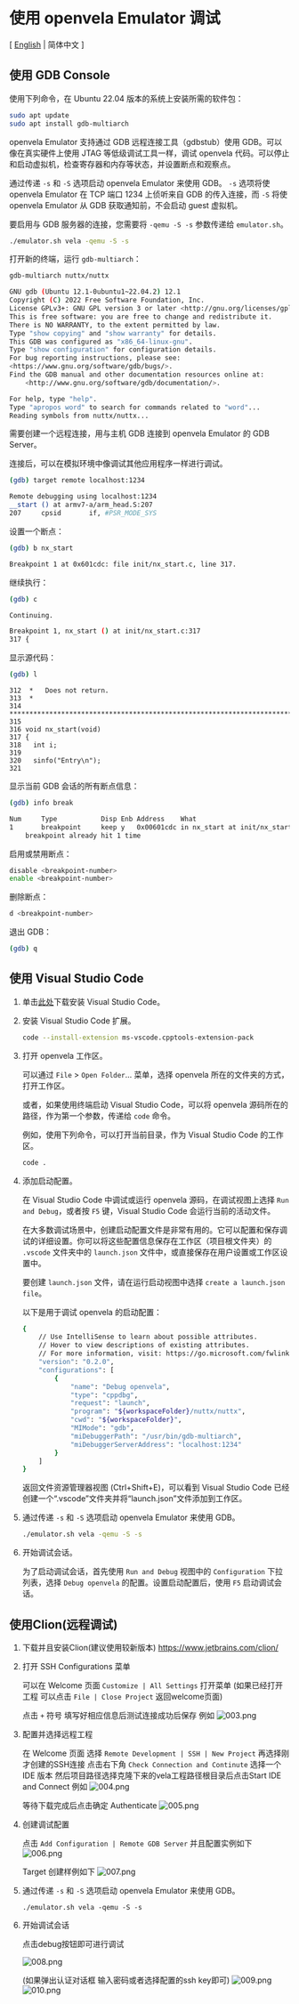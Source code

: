 # 使用 openvela Emulator 调试

\[ [English](./Debugging_Vela_with_Vela_Emulator.md) | 简体中文 \]

## 使用 GDB Console

使用下列命令，在 Ubuntu 22.04 版本的系统上安装所需的软件包：

```bash
sudo apt update
sudo apt install gdb-multiarch
```

openvela Emulator 支持通过 GDB 远程连接工具（gdbstub）使用 GDB。可以像在真实硬件上使用 JTAG 等低级调试工具一样，调试 openvela 代码。可以停止和启动虚拟机，检查寄存器和内存等状态，并设置断点和观察点。

通过传递 `-s` 和 `-S` 选项启动 openvela Emulator 来使用 GDB。 `-s` 选项将使 openvela Emulator 在 TCP 端口 1234 上侦听来自 GDB 的传入连接，而 `-S` 将使 openvela Emulator 从 GDB 获取通知前，不会启动 guest 虚拟机。

要启用与 GDB 服务器的连接，您需要将 `-qemu -S -s` 参数传递给 `emulator.sh`。

```bash
./emulator.sh vela -qemu -S -s
```

打开新的终端，运行 `gdb-multiarch`：

```bash
gdb-multiarch nuttx/nuttx
```

```bash
GNU gdb (Ubuntu 12.1-0ubuntu1~22.04.2) 12.1
Copyright (C) 2022 Free Software Foundation, Inc.
License GPLv3+: GNU GPL version 3 or later <http://gnu.org/licenses/gpl.html>
This is free software: you are free to change and redistribute it.
There is NO WARRANTY, to the extent permitted by law.
Type "show copying" and "show warranty" for details.
This GDB was configured as "x86_64-linux-gnu".
Type "show configuration" for configuration details.
For bug reporting instructions, please see:
<https://www.gnu.org/software/gdb/bugs/>.
Find the GDB manual and other documentation resources online at:
    <http://www.gnu.org/software/gdb/documentation/>.

For help, type "help".
Type "apropos word" to search for commands related to "word"...
Reading symbols from nuttx/nuttx...
```

需要创建一个远程连接，用与主机 GDB 连接到 openvela Emulator 的 GDB Server。

连接后，可以在模拟环境中像调试其他应用程序一样进行调试。

```bash
(gdb) target remote localhost:1234
```

```bash
Remote debugging using localhost:1234
__start () at armv7-a/arm_head.S:207
207		cpsid		if, #PSR_MODE_SYS
```

设置一个断点：

```bash
(gdb) b nx_start
```

```bash
Breakpoint 1 at 0x601cdc: file init/nx_start.c, line 317.
```

继续执行：

```bash
(gdb) c
```

```bash
Continuing.

Breakpoint 1, nx_start () at init/nx_start.c:317
317	{
```

显示源代码：

```bash
(gdb) l
```

```
312	 *   Does not return.
313	 *
314	 ****************************************************************************/
315	
316	void nx_start(void)
317	{
318	  int i;
319	
320	  sinfo("Entry\n");
321
```

显示当前 GDB 会话的所有断点信息：

```bash
(gdb) info break
```

```bash
Num     Type           Disp Enb Address    What
1       breakpoint     keep y   0x00601cdc in nx_start at init/nx_start.c:317
	breakpoint already hit 1 time
```

启用或禁用断点：

```bash
disable <breakpoint-number>
enable <breakpoint-number>
```

删除断点：

```bash
d <breakpoint-number>
```

退出 GDB：

```bash
(gdb) q
```

## 使用 Visual Studio Code

1. 单击[此处](https://code.visualstudio.com/)下载安装 Visual Studio Code。

2. 安装 Visual Studio Code 扩展。

    ```bash
    code --install-extension ms-vscode.cpptools-extension-pack
    ```

3. 打开 openvela 工作区。

    可以通过 `File` > `Open Folder`... 菜单，选择 openvela 所在的文件夹的方式，打开工作区。

    或者，如果使用终端启动 Visual Studio Code，可以将 openvela 源码所在的路径，作为第一个参数，传递给 `code` 命令。

    例如，使用下列命令，可以打开当前目录，作为 Visual Studio Code 的工作区。

    ```bash
    code .
    ```

4. 添加启动配置。

    在 Visual Studio Code 中调试或运行 openvela 源码，在调试视图上选择 `Run and Debug`，或者按 `F5` 键，Visual Studio Code 会运行当前的活动文件。

    在大多数调试场景中，创建启动配置文件是非常有用的。它可以配置和保存调试的详细设置。你可以将这些配置信息保存在工作区（项目根文件夹）的 `.vscode` 文件夹中的 `launch.json` 文件中，或直接保存在用户设置或工作区设置中。

    要创建 `launch.json` 文件，请在运行启动视图中选择 `create a launch.json file`。

    以下是用于调试 openvela 的启动配置：

    ```bash
    {
        // Use IntelliSense to learn about possible attributes.
        // Hover to view descriptions of existing attributes.
        // For more information, visit: https://go.microsoft.com/fwlink/?linkid=830387
        "version": "0.2.0",
        "configurations": [
            {
                "name": "Debug openvela",
                "type": "cppdbg",
                "request": "launch",
                "program": "${workspaceFolder}/nuttx/nuttx",
                "cwd": "${workspaceFolder}",
                "MIMode": "gdb",
                "miDebuggerPath": "/usr/bin/gdb-multiarch",
                "miDebuggerServerAddress": "localhost:1234"
            }
        ]
    }
    ```

    返回文件资源管理器视图 (Ctrl+Shift+E)，可以看到 Visual Studio Code 已经创建一个“.vscode”文件夹并将“launch.json”文件添加到工作区。

5. 通过传递 `-s` 和 `-S` 选项启动 openvela Emulator 来使用 GDB。

    ```bash
    ./emulator.sh vela -qemu -S -s
    ```

6. 开始调试会话。

    为了启动调试会话，首先使用 `Run and Debug` 视图中的 `Configuration` 下拉列表，选择 `Debug openvela` 的配置。设置启动配置后，使用 `F5` 启动调试会话。

## 使用Clion(远程调试)

1. 下载并且安装Clion(建议使用较新版本) https://www.jetbrains.com/clion/

2. 打开 SSH Configurations 菜单
   
   可以在 Welcome 页面 `Customize | All Settings` 打开菜单
   (如果已经打开工程 可以点击 `File | Close Project` 返回welcome页面)
   
   点击 `+` 符号 填写好相应信息后测试连接成功后保存 例如
   ![003.png](images/003.png)

3. 配置并选择远程工程
   
   在 Welcome 页面 选择 `Remote Development | SSH | New Project`
   再选择刚才创建的SSH连接 点击右下角 `Check Connection and Continute`
   选择一个 IDE 版本 然后项目路径选择克隆下来的vela工程路径根目录后点击Start IDE and Connect 例如
   ![004.png](images/004.png)
   
   等待下载完成后点击确定 Authenticate
   ![005.png](images/005.png)

4. 创建调试配置
   
   点击 `Add Configuration | Remote GDB Server` 并且配置实例如下
   ![006.png](images/006.png)
   
   Target 创建样例如下
   ![007.png](images/007.png)

5. 通过传递 `-s` 和 `-S` 选项启动 openvela Emulator 来使用 GDB。

    ```
    ./emulator.sh vela -qemu -S -s
    ```

6. 开始调试会话
   
   点击debug按钮即可进行调试

   ![008.png](images/008.png)

   (如果弹出认证对话框 输入密码或者选择配置的ssh key即可)
   ![009.png](images/009.png)
   ![010.png](images/010.png)